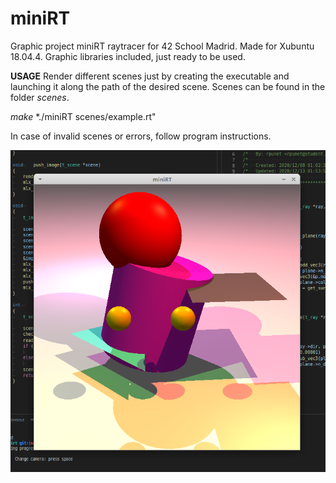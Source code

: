 # miniRT
Graphic project miniRT raytracer for 42 School Madrid. Made for Xubuntu 18.04.4. Graphic libraries included, just ready to be used.

**USAGE**
Render different scenes just by creating the executable and launching it along the path of the desired scene. Scenes can be found in the folder *scenes*.

*make*
*./miniRT scenes/example.rt"

In case of invalid scenes or errors, follow program instructions.

![Screenshot](scene.png) 
